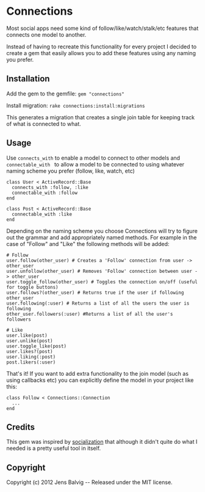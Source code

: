 # Connections

Most social apps need some kind of follow/like/watch/stalk/etc
features that connects one model to another.

Instead of having to recreate this functionality for every project I
decided to create a gem that easily allows you to add these features
using any naming you prefer.

## Installation

Add the gem to the gemfile:
`gem "connections"`

Install migration:
`rake connections:install:migrations`

This generates a migration that creates a single join table for
keeping track of what is connected to what.

## Usage

Use `connects_with` to enable a model to connect to other models and
`connectable_with ` to allow a model to be connected to using
whatever naming scheme you prefer (follow, like, watch, etc)

    class User < ActiveRecord::Base
      connects_with :follow, :like
      connectable_with :follow
    end

    class Post < ActiveRecord::Base
      connectable_with :like
    end

Depending on the naming scheme you choose Connections will try to figure out the
grammar and add appropriately named methods. For example in the case of
"Follow" and "Like" the following methods will be added:

    # Follow
    user.follow(other_user) # Creates a 'Follow' connection from user -> other_user
    user.unfollow(other_user) # Removes 'Follow' connection between user -> other_user
    user.toggle_follow(other_user) # Toggles the connection on/off (useful for toggle buttons)
    user.follows?(other_user) # Returns true if the user if following other_user
    user.following(:user) # Returns a list of all the users the user is following
    other_user.followers(:user) #Returns a list of all the user's followers

    # Like
    user.like(post)
    user.unlike(post)
    user.toggle_like(post)
    user.likes?(post)
    user.liking(:post)
    post.likers(:user)

That's it! If you want to add extra functionality to the join model (such
as using callbacks etc) you can explicitly define the model in your
project like this:

    class Follow < Connections::Connection
      ...
    end

## Credits

This gem was inspired by [socialization](https://github.com/cmer/socialization) that although it didn't quite do what I needed is a pretty useful tool in itself.


## Copyright

Copyright (c) 2012 Jens Balvig --  Released under the MIT license.
